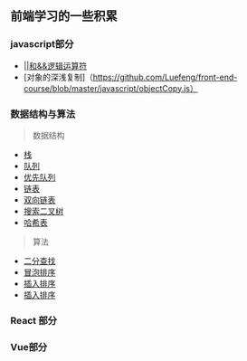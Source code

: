 ## 前端学习的一些积累

### javascript部分
 - [||和&&逻辑运算符](https://github.com/Luefeng/front-end-course/blob/master/javascript/%E9%80%BB%E8%BE%91%E8%BF%90%E7%AE%97%E7%AC%A6.md)
 - [对象的深浅复制]（https://github.com/Luefeng/front-end-course/blob/master/javascript/objectCopy.js）
### 数据结构与算法
> 数据结构

- [栈](https://github.com/Luefeng/front-end-course/blob/master/%E6%95%B0%E6%8D%AE%E7%BB%93%E6%9E%84/stack.js)
- [队列](https://github.com/Luefeng/front-end-course/blob/master/%E6%95%B0%E6%8D%AE%E7%BB%93%E6%9E%84/queue.js)
- [优先队列](https://github.com/Luefeng/front-end-course/blob/master/%E6%95%B0%E6%8D%AE%E7%BB%93%E6%9E%84/PriorityQueue.js)
- [链表](https://github.com/Luefeng/front-end-course/blob/master/%E6%95%B0%E6%8D%AE%E7%BB%93%E6%9E%84/linkList.js)
- [双向链表](https://github.com/Luefeng/front-end-course/blob/master/%E6%95%B0%E6%8D%AE%E7%BB%93%E6%9E%84/doublyLinkList.js)
- [搜索二叉树](https://github.com/Luefeng/front-end-course/blob/master/%E6%95%B0%E6%8D%AE%E7%BB%93%E6%9E%84/binarySearchTree.js)
- [哈希表](https://github.com/Luefeng/front-end-course/blob/master/%E6%95%B0%E6%8D%AE%E7%BB%93%E6%9E%84/hashTable.js)

> 算法
 
 - [二分查找](https://github.com/Luefeng/front-end-course/blob/master/%E6%95%B0%E6%8D%AE%E7%BB%93%E6%9E%84/%E4%BA%8C%E5%88%86%E6%9F%A5%E6%89%BE.md)
 - [冒泡排序](https://github.com/Luefeng/front-end-course/blob/master/%E7%AE%97%E6%B3%95/%E5%86%92%E6%B3%A1%E6%8E%92%E5%BA%8F.md)
 - [插入排序](https://github.com/Luefeng/front-end-course/blob/master/%E7%AE%97%E6%B3%95/%E9%80%89%E6%8B%A9%E6%8E%92%E5%BA%8F.md)
 - [插入排序](https://github.com/Luefeng/front-end-course/blob/master/%E7%AE%97%E6%B3%95/%E6%8F%92%E5%85%A5%E6%8E%92%E5%BA%8F.md)
### React 部分

### Vue部分
